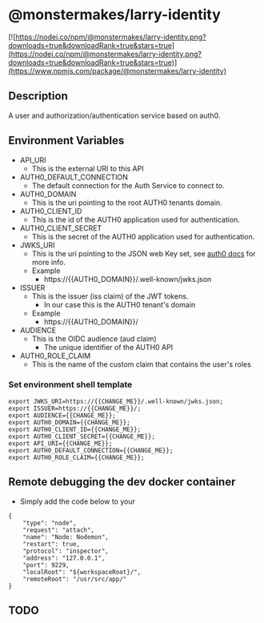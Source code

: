 # @monstermakes/larry-identity

[![https://nodei.co/npm/@monstermakes/larry-identity.png?downloads=true&downloadRank=true&stars=true](https://nodei.co/npm/@monstermakes/larry-identity.png?downloads=true&downloadRank=true&stars=true)](https://www.npmjs.com/package/@monstermakes/larry-identity)


## Description
A user and authorization/authentication service based on auth0.

## Environment Variables
* API_URI 
	* This is the external URI to this API 
* AUTH0_DEFAULT_CONNECTION
	* The default connection for the Auth Service to connect to.
* AUTH0_DOMAIN
	* This is the uri pointing to the root AUTH0 tenants domain.
* AUTH0_CLIENT_ID
	* This is the id of the AUTH0 application used for authentication.
* AUTH0_CLIENT_SECRET 
	* This is the secret of the AUTH0 application used for authentication.
* JWKS_URI
	* This is the uri pointing to the JSON web Key set, see [auth0 docs](https://auth0.com/docs/jwks) for more info.
	* Example
		* https://{{AUTH0_DOMAIN}}/.well-known/jwks.json
* ISSUER
	* This is the issuer (iss claim) of the JWT tokens.
		* In our case this is the AUTH0 tenant's domain
	* Example
		* https://{{AUTH0_DOMAIN}}/
* AUDIENCE
	* This is the OIDC audience (aud claim) 
		* The unique identifier of the AUTH0 API
* AUTH0_ROLE_CLAIM
	* This is the name of the custom claim that contains the user's roles

### Set environment shell template
```
export JWKS_URI=https://{{CHANGE_ME}}/.well-known/jwks.json;
export ISSUER=https://{{CHANGE_ME}}/;
export AUDIENCE={{CHANGE_ME}};
export AUTH0_DOMAIN={{CHANGE_ME}};
export AUTH0_CLIENT_ID={{CHANGE_ME}};
export AUTH0_CLIENT_SECRET={{CHANGE_ME}};
export API_URI={{CHANGE_ME}};
export AUTH0_DEFAULT_CONNECTION={{CHANGE_ME}};
export AUTH0_ROLE_CLAIM={{CHANGE_ME}};
```

## Remote debugging the dev docker container
- Simply add the code below to your 
```
{
	"type": "node",
	"request": "attach",
	"name": "Node: Nodemon",
	"restart": true,
	"protocol": "inspector",
	"address": "127.0.0.1",
	"port": 9229,
	"localRoot": "${workspaceRoot}/",
	"remoteRoot": "/usr/src/app/"
}
```
## TODO
